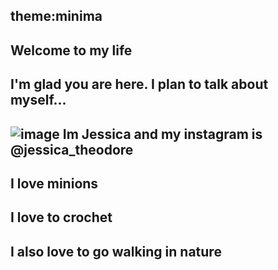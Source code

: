 theme:minima
---
Welcome to my life
---

I'm glad you are here. I plan to talk about myself...
---
![image](https://user-images.githubusercontent.com/105660327/172514057-b3c6c2b2-64ba-41fb-803f-8b1426921192.png)
Im Jessica and my instagram is @jessica_theodore
---
I love minions
---
I love to crochet
--- 
I also love to go walking in nature
----

